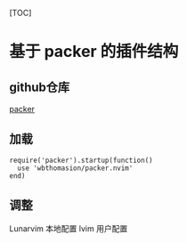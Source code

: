 [TOC]

# 基于 packer 的插件结构

## github仓库

[packer](https://github.com/wbthomason/packer.nvim.git)

## 加载

```
require('packer').startup(function()
  use 'wbthomasion/packer.nvim'
end)
```

## 调整

Lunarvim 本地配置
lvim     用户配置
